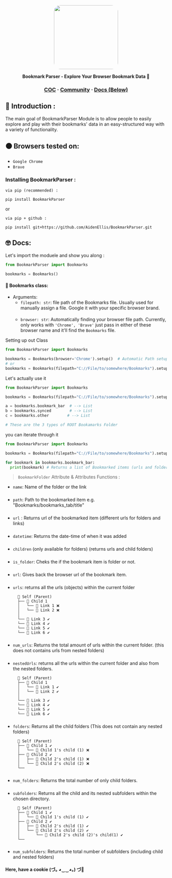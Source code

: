 <a href="https://github.com/AidenEllis/Cligo"><p align="center"></a>
<img src="https://voxelmax.com/assets/testimonial-william-santacruz.jpg" height="auto" width="200" style="border-radius:10%"/>

<p align="center">
  <strong>Bookmark Parser - Explore Your Browser Bookmark Data 🚀</strong>
</p>

<h3 align="center">
  <a href="https://github.com/AidenEllis/BookmarkParser/blob/main/CODE_OF_CONDUCT.md">COC</a>
  <span> · </span>
  <a href="https://discord.gg/EZ3SspPZ93">Community</a>
  <span> · </span>
  <a href="#">Docs (Below)</a>
</h3>

## 🎫 Introduction :
The main goal of BookmarkParser Module is to allow people to easily explore and play with their bookmarks' data in an 
easy-structured way with a variety of functionality.


## ⚫ Browsers tested on: 
* `Google Chrome`
* `Brave`

### Installing BookmarkParser :

`via pip (recommended) :`
```shell
pip install BookmarkParser
```

or

`via pip + github : `
```shell
pip install git+https://github.com/AidenEllis/BookmarkParser.git
```

## 🤓 Docs:

Let's import the moduele and show you along :

```python
from BookmarkParser import Bookmarks

bookmarks = Bookmarks()
```

#### 🥨 Bookmarks class:
* Arguments: 
  * `filepath: str`: file path of the Bookmarks file. Usually used for manually assign a file. Google it with your specific browser brand.
  ####
  * `browser: str`: Automatically finding your browser file path. Currently, only works with `'Chrome', 'Brave'` just pass in either of these browser name and it'll find the `Bookmarks` file.


Setting up out Class

```python
from BookmarkParser import Bookmarks

bookmarks = Bookmarks(browser='Chrome').setup()  # Automatic Path setup
# or
bookmarks = Bookmarks(filepath="C://File/to/somewhere/Bookmarks").setup()  # Manual File setup

```

Let's actually use it

```python
from BookmarkParser import Bookmarks

bookmarks = Bookmarks(filepath="C://File/to/somewhere/Bookmarks").setup()  # Manual File insert

a = bookmarks.bookmark_bar  # --> List
b = bookmarks.synced        # --> List
c = bookmarks.other        # --> List

# These are the 3 types of ROOT Bookamarks Folder
```

you can iterate through it

```python
from BookmarkParser import Bookmarks

bookmarks = Bookmarks(filepath="C://File/to/somewhere/Bookmarks").setup()  # Manual File insert

for bookmark in bookmarks.bookmark_bar:
  print(bookmark) # Returns a list of Bookmarked items (urls and folders)
```

> `BookmarkFolder` Attribute & Attributes Functions :
* `name`: Name of the folder or the link
###
* `path`: Path to the bookmarked item e.g. "Bookmarks/bookmarks_tab/title"
###
* `url` : Returns url of the bookmarked item (different urls for folders and links)
###
* `datetime`: Returns the date-time of when it was added
###
* `children` (only available for folders) (returns urls and child folders)
###
* `is_folder`: Cheks the if the bookmark item is folder or not.
###
* `url`: Gives back the browser url of the bookmark item.
###
* `urls`: returns all the urls (objects) within the current folder

        📂 Self (Parent)
        ├── 📁 Child 1
        │   └── 🔗 Link 1 ❌
        │   └── 🔗 Link 2 ❌
        │
        └── 🔗 Link 3 ✔
        └── 🔗 Link 4 ✔
        └── 🔗 Link 5 ✔
        └── 🔗 Link 6 ✔
###
* `num_urls`: Returns the total amount of urls within the current folder. (this does not contains urls from nested folders)
###
* `nestedUrls`: returns all the urls within the current folder and also from the nested folders.

        📂 Self (Parent)
        ├── 📁 Child 1
        │   └── 🔗 Link 1 ✔
        │   └── 🔗 Link 2 ✔
        │
        └── 🔗 Link 3 ✔
        └── 🔗 Link 4 ✔
        └── 🔗 Link 5 ✔
        └── 🔗 Link 6 ✔
###
* `folders`: Returns all the child folders (This does not contain any nested folders)

        📂 Self (Parent)
        ├── 📁 Child 1 ✔
        │   └── 📁 Child 1's child (1) ❌
        ├── 📁 Child 2 ✔
        │   ├── 📁 Child 2's child (1) ❌
        │   └── 📁 Child 2's child (2) ❌
        └──
###
* `num_folders`: Returns the total number of only child folders.
###
* `subfolders`: Returns all the child and its nested subfolders within the chosen directory.

        📂 Self (Parent)
        ├── 📁 Child 1 ✔
        │   └── 📁 Child 1's child (1) ✔
        ├── 📁 Child 2 ✔
        │   ├── 📁 Child 2's child (1) ✔
        │   └── 📁 Child 2's child (2) ✔
        │       └── 📁 Child 2's child (2)'s child(1) ✔
        └──
###
* `num_subfolders`: Returns the total number of subfolders (including child and nested folders)

#### Here, have a cookie (づ｡ ◕‿‿◕｡) づ🍪
